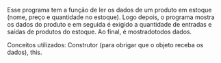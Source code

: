 Esse programa tem a função de ler os dados de um produto em estoque (nome, preço e quantidade no estoque).
Logo depois, o programa mostra os dados do produto e em seguida é exigido a quantidade de entradas e saídas de produtos do estoque.
Ao final, é mostradotodos dados.

Conceitos utilizados:
Construtor (para obrigar que o objeto receba os dados), this.
